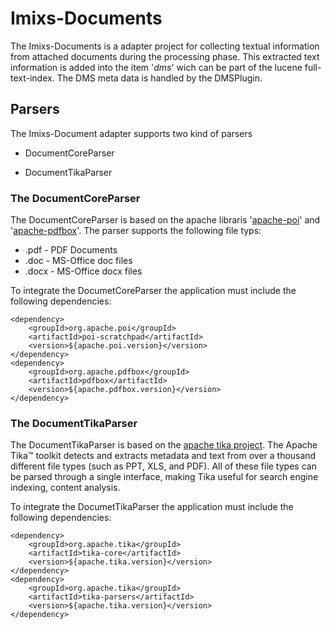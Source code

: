 # Imixs-Documents

The Imixs-Documents is a adapter project for collecting textual information from attached documents during the processing phase.
This extracted text information is added into the item '_dms_' wich can be part of the lucene full-text-index. The DMS meta data is handled by the DMSPlugin.


## Parsers
 
The Imixs-Document adapter supports two kind of parsers

 * DocumentCoreParser
 
 * DocumentTikaParser
 
### The DocumentCoreParser

The DocumentCoreParser is based on the apache libraris '[apache-poi](http://poi.apache.org/)' and '[apache-pdfbox](pdfbox.apache.org)'. The parser supports the following file typs:
 
  * .pdf - PDF Documents
  * .doc - MS-Office doc files
  * .docx - MS-Office docx files
  
To integrate the DocumetCoreParser the application must include the following dependencies:

	<dependency>
		<groupId>org.apache.poi</groupId>
		<artifactId>poi-scratchpad</artifactId>
		<version>${apache.poi.version}</version>
	</dependency>
	<dependency>
		<groupId>org.apache.pdfbox</groupId>
		<artifactId>pdfbox</artifactId>
		<version>${apache.pdfbox.version}</version>
	</dependency>

	

### The DocumentTikaParser

The DocumentTikaParser is based on the [apache tika project](https://tika.apache.org/). 
The Apache Tika™ toolkit detects and extracts metadata and text from over a thousand different file types (such as PPT, XLS, and PDF). All of these file types can be parsed through a single interface, making Tika useful for search engine indexing, content analysis. 

  
To integrate the DocumetTikaParser the application must include the following dependencies:

	<dependency>
		<groupId>org.apache.tika</groupId>
		<artifactId>tika-core</artifactId>
		<version>${apache.tika.version}</version>
	</dependency>
	<dependency>
		<groupId>org.apache.tika</groupId>
		<artifactId>tika-parsers</artifactId>
		<version>${apache.tika.version}</version>
	</dependency>
